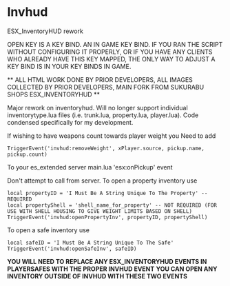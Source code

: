 # Invhud
ESX_InventoryHUD rework

OPEN KEY IS A KEY BIND. AN IN GAME KEY BIND. IF YOU RAN THE SCRIPT WITHOUT CONFIGURING IT PROPERLY, OR
IF YOU HAVE ANY CLIENTS WHO ALREADY HAVE THIS KEY MAPPED, THE ONLY WAY TO ADJUST A KEY BIND IS
IN YOUR KEY BINDS IN GAME.

** ALL HTML WORK DONE BY PRIOR DEVELOPERS, ALL IMAGES COLLECTED BY PRIOR DEVELOPERS, MAIN FORK FROM SUKURABU SHOPS ESX_INVENTORYHUD **

Major rework on inventoryhud. Will no longer support individual inventorytype.lua files (i.e. trunk.lua, property.lua, player.lua).
Code condensed specifically for my development.

If wishing to have weapons count towards player weight you Need to add 
```
TriggerEvent('invhud:removeWeight', xPlayer.source, pickup.name, pickup.count)
```
To your es_extended server main.lua 'esx:onPickup' event 


Don't attempt to call from server.
To open a property inventory use 
```
local propertyID = 'I Must Be A String Unique To The Property' -- REQUIRED
local propertyShell = 'shell_name_for_property' -- NOT REQUIRED (FOR USE WITH SHELL HOUSING TO GIVE WEIGHT LIMITS BASED ON SHELL)
TriggerEvent('invhud:openPropertyInv', propertyID, propertyShell)
```
To open a safe inventory use 
```
local safeID = 'I Must Be A String Unique To The Safe'
TriggerEvent('invhud:openSafeInv', safeID)
```
**YOU WILL NEED TO REPLACE ANY ESX_INVENTORYHUD EVENTS IN PLAYERSAFES WITH THE PROPER INVHUD EVENT**
**YOU CAN OPEN ANY INVENTORY OUTSIDE OF INVHUD WITH THESE TWO EVENTS**
